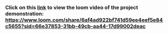 ### Click on this [link](https://www.loom.com/share/6af4ad922bf741d59ee4eef5e84c5655?sid=66e37853-31bb-49cb-aa44-17d99002deac) to view the loom video of the project demonstration: https://www.loom.com/share/6af4ad922bf741d59ee4eef5e84c5655?sid=66e37853-31bb-49cb-aa44-17d99002deac